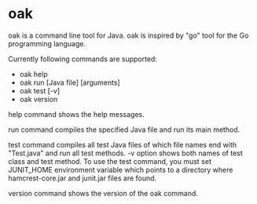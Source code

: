 # oak
oak is a command line tool for Java. oak is inspired by "go" tool for the Go programming language.

Currently following commands are supported:

* oak help 
* oak run [Java file] [arguments]
* oak test [-v]
* oak version

help command shows the help messages.

run command compiles the specified Java file and run its main method. 

test command compiles all test Java files of which file names end with "Test.java" and run all test methods.
-v option shows both names of test class and test method. To use the test command, you must set JUNIT_HOME environment variable which points to a directory where hamcrest-core.jar and junit.jar files are found.

version command shows the version of the oak command.
